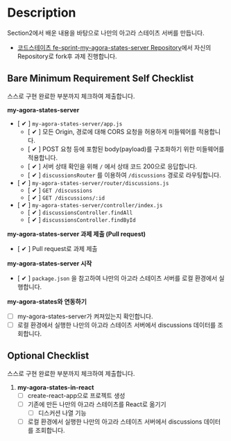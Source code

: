 # Description

Section2에서 배운 내용을 바탕으로 나만의 아고라 스테이츠 서버를 만듭니다.

- [코드스테이츠 fe-sprint-my-agora-states-server Repository](https://github.com/codestates-seb/fe-sprint-my-agora-states-server)에서 자신의 Repository로 fork후 과제 진행합니다.

## Bare Minimum Requirement Self Checklist

스스로 구현 완료한 부분까지 체크하여 제출합니다.

**my-agora-states-server**
- [ ✔ ] `my-agora-states-server/app.js`
    - [ ✔ ] 모든 Origin, 경로에 대해 CORS 요청을 허용하게 미들웨어를 적용합니다.
    - [ ✔ ] POST 요청 등에 포함된 body(payload)를 구조화하기 위한 미들웨어를 적용합니다.
    - [ ✔ ] 서버 상태 확인을 위해 `/` 에서 상태 코드 200으로 응답합니다.
    - [ ✔ ] `discussionsRouter` 를 이용하여 `/discussions` 경로로 라우팅합니다.
- [ ✔ ] `my-agora-states-server/router/discussions.js`
    - [ ✔ ] `GET /discussions`
    - [ ✔ ] `GET /discussions/:id`
- [ ✔ ] `my-agora-states-server/controller/index.js`
    - [ ✔ ] `discussionsController.findAll`
    - [ ✔ ] `discussionsController.findById`

**my-agora-states-server 과제 제출 (Pull request)**
- [ ✔ ] Pull request로 과제 제출

**my-agora-states-server 시작**
- [ ✔ ] `package.json` 을 참고하여 나만의 아고라 스테이츠 서버를 로컬 환경에서 실행합니다.

**my-agora-states와 연동하기**
- [ ] my-agora-states-server가 켜져있는지 확인합니다.
- [ ] 로컬 환경에서 실행한 나만의 아고라 스테이츠 서버에서 discussions 데이터를 조회합니다.

## Optional Checklist

스스로 구현 완료한 부분까지 체크하여 제출합니다.

1. **my-agora-states-in-react**
    - [ ] create-react-app으로 프로젝트 생성
    - [ ] 기존에 만든 나만의 아고라 스테이츠를 React로 옮기기
        - [ ] 디스커션 나열 기능
    - [ ] 로컬 환경에서 실행한 나만의 아고라 스테이츠 서버에서 discussions 데이터를 조회합니다.
